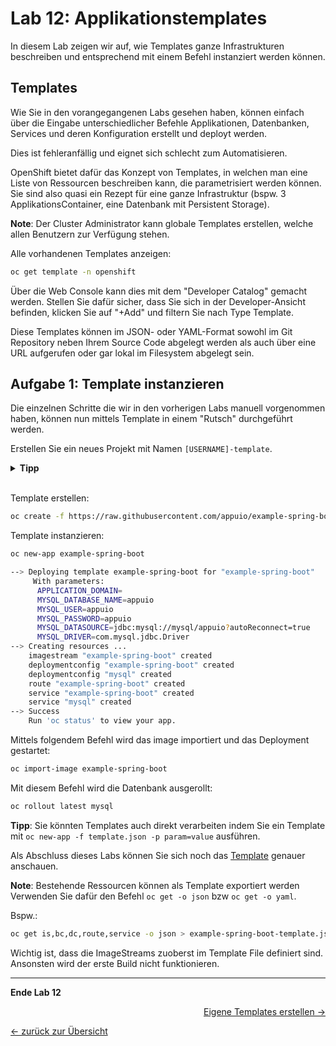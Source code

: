 # Lab 12: Applikationstemplates

In diesem Lab zeigen wir auf, wie Templates ganze Infrastrukturen beschreiben und entsprechend mit einem Befehl instanziert werden können.


## Templates

Wie Sie in den vorangegangenen Labs gesehen haben, können einfach über die Eingabe unterschiedlicher Befehle Applikationen, Datenbanken, Services und deren Konfiguration erstellt und deployt werden.

Dies ist fehleranfällig und eignet sich schlecht zum Automatisieren.

OpenShift bietet dafür das Konzept von Templates, in welchen man eine Liste von Ressourcen beschreiben kann, die parametrisiert werden können.
Sie sind also quasi ein Rezept für eine ganze Infrastruktur (bspw. 3 ApplikationsContainer, eine Datenbank mit Persistent Storage).

__Note__:
Der Cluster Administrator kann globale Templates erstellen, welche allen Benutzern zur Verfügung stehen.

Alle vorhandenen Templates anzeigen:

```bash
oc get template -n openshift
```

Über die Web Console kann dies mit dem "Developer Catalog" gemacht werden. Stellen Sie dafür sicher, dass Sie sich in der Developer-Ansicht befinden, klicken Sie auf "\+Add" und filtern Sie nach Type Template.

Diese Templates können im JSON- oder YAML-Format sowohl im Git Repository neben Ihrem Source Code abgelegt werden als auch über eine URL aufgerufen oder gar lokal im Filesystem abgelegt sein.


## Aufgabe 1: Template instanzieren

Die einzelnen Schritte die wir in den vorherigen Labs manuell vorgenommen haben, können nun mittels Template in einem "Rutsch" durchgeführt werden.

Erstellen Sie ein neues Projekt mit Namen `[USERNAME]-template`.

<details><summary><b>Tipp</b></summary>oc new-project [USERNAME]-template</details><br/>

Template erstellen:

```bash
oc create -f https://raw.githubusercontent.com/appuio/example-spring-boot-helloworld/master/example-spring-boot-template.json
```

Template instanzieren:

```bash
oc new-app example-spring-boot

--> Deploying template example-spring-boot for "example-spring-boot"
     With parameters:
      APPLICATION_DOMAIN=
      MYSQL_DATABASE_NAME=appuio
      MYSQL_USER=appuio
      MYSQL_PASSWORD=appuio
      MYSQL_DATASOURCE=jdbc:mysql://mysql/appuio?autoReconnect=true
      MYSQL_DRIVER=com.mysql.jdbc.Driver
--> Creating resources ...
    imagestream "example-spring-boot" created
    deploymentconfig "example-spring-boot" created
    deploymentconfig "mysql" created
    route "example-spring-boot" created
    service "example-spring-boot" created
    service "mysql" created
--> Success
    Run 'oc status' to view your app.

```

Mittels folgendem Befehl wird das image importiert und das Deployment gestartet:

```bash
oc import-image example-spring-boot
```

Mit diesem Befehl wird die Datenbank ausgerollt:

```bash
oc rollout latest mysql
```

__Tipp__:
Sie könnten Templates auch direkt verarbeiten indem Sie ein Template mit `oc new-app -f template.json -p param=value` ausführen.

Als Abschluss dieses Labs können Sie sich noch das [Template](https://github.com/appuio/example-spring-boot-helloworld/blob/master/example-spring-boot-template.json) genauer anschauen.

__Note__:
Bestehende Ressourcen können als Template exportiert werden
Verwenden Sie dafür den Befehl `oc get -o json` bzw `oc get -o yaml`.

Bspw.:

```bash
oc get is,bc,dc,route,service -o json > example-spring-boot-template.json
```

Wichtig ist, dass die ImageStreams zuoberst im Template File definiert sind.
Ansonsten wird der erste Build nicht funktionieren.

---

__Ende Lab 12__

<p width="100px" align="right"><a href="13_template_creation.md">Eigene Templates erstellen →</a></p>

[← zurück zur Übersicht](../README.md)
